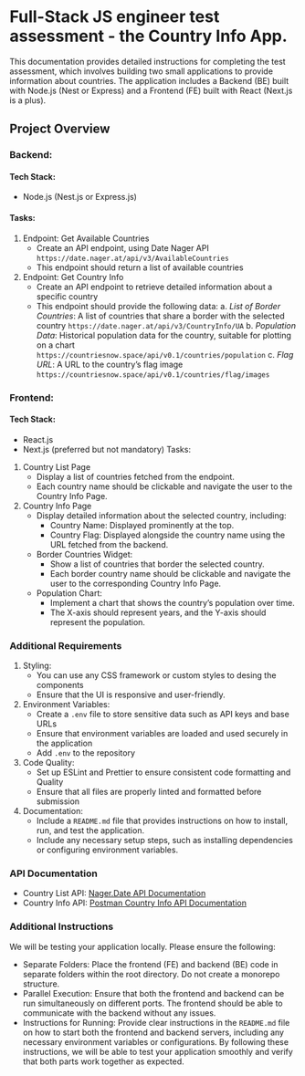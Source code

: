 # Full-Stack JS engineer test assessment - the Country Info App.
This documentation provides detailed instructions for completing the test assessment, which involves building two small applications to provide information about countries. The application includes a Backend (BE) built with Node.js (Nest or Express) and a Frontend (FE) built with React (Next.js is a plus).

## Project Overview
### Backend:
#### Tech Stack:
- Node.js (Nest.js or Express.js)
#### Tasks:
1. Endpoint: Get Available Countries
    - Create an API endpoint, using Date Nager API `https://date.nager.at/api/v3/AvailableCountries`
    - This endpoint should return a list of available countries
2. Endpoint: Get Country Info
    - Create an API endpoint to retrieve detailed information about a specific country
    - This endpoint should provide the following data:
    a. *List of Border Countries*: A list of countries that share a border with the selected country `https://date.nager.at/api/v3/CountryInfo/UA`
    b. *Population Data*: Historical population data for the country, suitable for plotting on a chart `https://countriesnow.space/api/v0.1/countries/population`
    c. *Flag URL*: A URL to the country’s flag image `https://countriesnow.space/api/v0.1/countries/flag/images`
### Frontend:
#### Tech Stack:
- React.js
- Next.js (preferred but not mandatory)
Tasks:
1. Country List Page
    - Display a list of countries fetched from the endpoint.
    - Each country name should be clickable and navigate the user to the Country Info Page.
2. Country Info Page
    - Display detailed information about the selected country, including:
        - Country Name: Displayed prominently at the top.
        - Country Flag: Displayed alongside the country name using the URL fetched from the backend.
    - Border Countries Widget:
        - Show a list of countries that border the selected country.
        - Each border country name should be clickable and navigate the user to the corresponding Country Info Page.
    - Population Chart:
        - Implement a chart that shows the country’s population over time.
        - The X-axis should represent years, and the Y-axis should represent the population.
### Additional Requirements
1. Styling:
    - You can use any CSS framework or custom styles to desing the components
    - Ensure that the UI is responsive and user-friendly.
2. Environment Variables:
    - Create a `.env` file to store sensitive data such as API keys and base URLs
    - Ensure that environment variables are loaded and used securely in the application
    - Add `.env` to the repository
3. Code Quality:
    - Set up ESLint and Prettier to ensure consistent code formatting and Quality
    - Ensure that all files are properly linted and formatted before submission
4. Documentation:
    - Include a `README.md` file that provides  instructions on how to install, run, and test the application.
    - Include any necessary setup steps, such as installing dependencies or configuring environment variables.
### API Documentation
- Country List API: [Nager.Date API Documentation](https://date.nager.at/swagger/index.html)
- Country Info API: [Postman Country Info API Documentation](https://documenter.getpostman.com/view/1134062/T1LJjU52)
### Additional Instructions
We will be testing your application locally. Please ensure the following:
- Separate Folders: Place the frontend (FE) and backend (BE) code in separate folders within the root directory. Do not create a monorepo structure.
- Parallel Execution: Ensure that both the frontend and backend can be run simultaneously on different ports. The frontend should be able to communicate with the backend without any issues.
- Instructions for Running: Provide clear instructions in the `README.md` file on how to start both the frontend and backend servers, including any necessary environment variables or configurations.
By following these instructions, we will be able to test your application smoothly and verify that both parts work together as expected.
